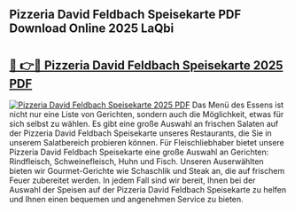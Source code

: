 ## Pizzeria David Feldbach Speisekarte PDF Download Online 2025 LaQbi

# <h2><a href="http://gc8kcpe.nevu.top/?p=Pizzeria+David+Feldbach+Speisekarte">🔗 👉🔴 Pizzeria David Feldbach Speisekarte 2025 PDF</a></h2>

[![Pizzeria David Feldbach Speisekarte 2025 PDF](https://i.imgur.com/dBaPXMq.png)](http://gc8kcpe.nevu.top/?p=Pizzeria+David+Feldbach+Speisekarte)
Das Menü des Essens ist nicht nur eine Liste von Gerichten, sondern auch die Möglichkeit, etwas für sich selbst zu wählen. Es gibt eine große Auswahl an frischen Salaten auf der Pizzeria David Feldbach Speisekarte unseres Restaurants, die Sie in unserem Salatbereich probieren können. Für Fleischliebhaber bietet unsere Pizzeria David Feldbach Speisekarte eine große Auswahl an Gerichten: Rindfleisch, Schweinefleisch, Huhn und Fisch. Unseren Auserwählten bieten wir Gourmet-Gerichte wie Schaschlik und Steak an, die auf frischem Feuer zubereitet werden. In jedem Fall sind wir bereit, Ihnen bei der Auswahl der Speisen auf der Pizzeria David Feldbach Speisekarte zu helfen und Ihnen einen bequemen und angenehmen Service zu bieten.
